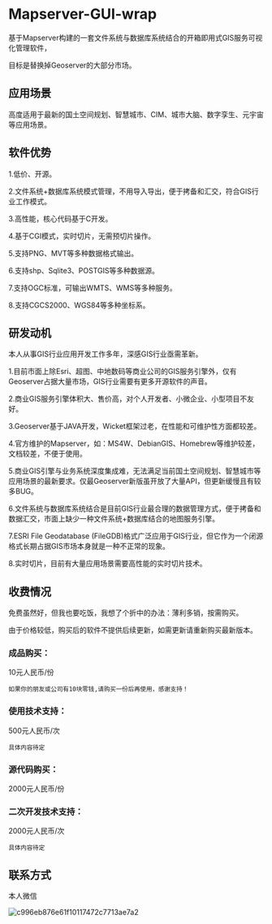 # Mapserver-GUI-wrap

基于Mapserver构建的一套文件系统与数据库系统结合的开箱即用式GIS服务可视化管理软件，

目标是替换掉Geoserver的大部分市场。

## 应用场景

高度适用于最新的国土空间规划、智慧城市、CIM、城市大脑、数字孪生、元宇宙等应用场景。

## 软件优势

1.低价、开源。

2.文件系统+数据库系统模式管理，不用导入导出，便于拷备和汇交，符合GIS行业工作模式。

3.高性能，核心代码基于C开发。

4.基于CGI模式，实时切片，无需预切片操作。

5.支持PNG、MVT等多种数据格式输出。

6.支持shp、Sqlite3、POSTGIS等多种数据源。

7.支持OGC标准，可输出WMTS、WMS等多种服务。

8.支持CGCS2000、WGS84等多种坐标系。


## 研发动机

本人从事GIS行业应用开发工作多年，深感GIS行业亟需革新。

1.目前市面上除Esri、超图、中地数码等商业公司的GIS服务引擎外，仅有Geoserver占据大量市场，GIS行业需要有更多开源软件的声音。

2.商业GIS服务引擎体积大、售价高，对个人开发者、小微企业、小型项目不友好。

3.Geoserver基于JAVA开发，Wicket框架过老，在性能和可维护性方面都较差。

4.官方维护的Mapserver，如：MS4W、DebianGIS、Homebrew等维护较差，文档较差，不便于使用。

5.商业GIS引擎与业务系统深度集成难，无法满足当前国土空间规划、智慧城市等应用场景的最新要求。仅最Geoserver新版虽开放了大量API，但更新缓慢且有较多BUG。

6.文件系统与数据库系统结合是目前GIS行业最合理的数据管理方式，便于拷备和数据汇交，市面上缺少一种文件系统+数据库结合的地图服务引擎。

7.ESRI File Geodatabase (FileGDB)格式广泛应用于GIS行业，但它作为一个闭源格式长期占据GIS市场本身就是一种不正常的现象。

8.实时切片，目前有大量应用场景需要高性能的实时切片技术。


## 收费情况

免费虽然好，但我也要吃饭，我想了个折中的办法：薄利多销，按需购买。

由于价格较低，购买后的软件不提供后续更新，如需更新请重新购买最新版本。

### 成品购买：

10元人民币/份

`如果你的朋友或公司有10块零钱,请购买一份后再使用，感谢支持！`

### 使用技术支持：

500元人民币/次

`具体内容待定`

### 源代码购买：

2000元人民币/份

### 二次开发技术支持：

2000元人民币/次

`具体内容待定`

## 联系方式

本人微信

![c996eb876e61f10117472c7713ae7a2](https://user-images.githubusercontent.com/9045263/153696421-dee4e4e2-8ecb-4b3f-9360-c58e9544777d.jpg)


